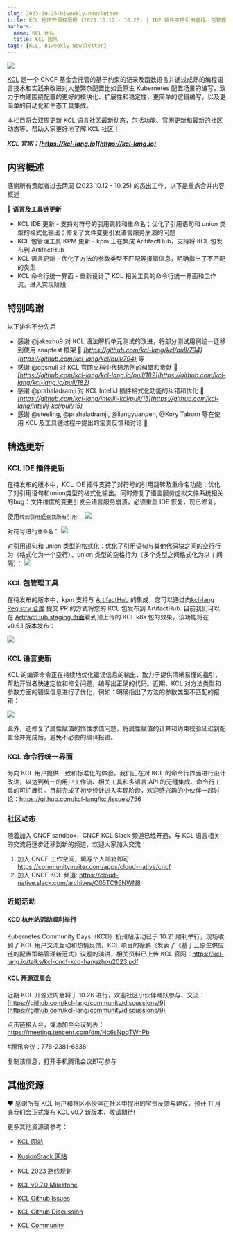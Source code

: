 ```yaml
---
slug: 2023-10-25-biweekly-newsletter
title: KCL 社区开源双周报 (2023 10.12 - 10.25) | IDE 插件支持引用查找、包管理集成 ArtifactHub
authors:
  name: KCL 团队
  title: KCL 团队
tags: [KCL, Biweekly-Newsletter]
---
```


![](/img/biweekly-newsletter-zh.png)

[KCL](https://github.com/kcl-lang) 是一个 CNCF 基金会托管的基于约束的记录及函数语言并通过成熟的编程语言技术和实践来改进对大量繁杂配置比如云原生 Kubernetes 配置场景的编写，致力于构建围绕配置的更好的模块化、扩展性和稳定性，更简单的逻辑编写，以及更简单的自动化和生态工具集成。

本栏目将会双周更新 KCL 语言社区最新动态，包括功能、官网更新和最新的社区动态等，帮助大家更好地了解 KCL 社区！

***KCL 官网：[https://kcl-lang.io](https://kcl-lang.io)***

## 内容概述

感谢所有贡献者过去两周 (2023 10.12 - 10.25) 的杰出工作，以下是重点合并内容概述

**🔧 语言及工具链更新**
- KCL IDE 更新 - 支持对符号的引用跳转和重命名；优化了引用语句和 union 类型的格式化输出；修复了文件变更引发语言服务崩溃的问题
- KCL 包管理工具 KPM 更新 - kpm 正在集成 AritifactHub，支持将 KCL 包发布到 ArtifactHub
- KCL 语言更新 - 优化了方法的参数类型不匹配等报错信息，明确指出了不匹配的类型
- KCL 命令行统一界面 - 重新设计了 KCL 相关工具的命令行统一界面和工作流，进入实现阶段

## 特别鸣谢

以下排名不分先后

- 感谢 @jakezhu9 对 KCL 语法解析单元测试的改进，将部分测试用例统一迁移到使用 snaptest 框架 🙌 *[https://github.com/kcl-lang/kcl/pull/794](https://github.com/kcl-lang/kcl/pull/794)* 等
- 感谢 @opsnull 对 KCL 官网文档中代码示例的纠错和贡献 🙌 *[https://github.com/kcl-lang/kcl-lang.io/pull/182](https://github.com/kcl-lang/kcl-lang.io/pull/182)*
- 感谢 @prahaladramji 对 KCL IntelliJ 插件格式化功能的纠错和优化 🙌 *[https://github.com/kcl-lang/intellij-kcl/pull/15](https://github.com/kcl-lang/intellij-kcl/pull/15)*
- 感谢 @steeling, @prahaladramji, @liangyuanpen, @Kory Taborn 等在使用 KCL 及工具链过程中提出的宝贵反馈和讨论 🙌

## 精选更新

### KCL IDE 插件更新

在待发布的版本中，KCL IDE 插件支持了对符号的引用跳转及重命名功能；优化了对引用语句和union类型的格式化输出。同时修复了语言服务虚拟文件系统相关的bug：文件维度的变更引发会语言服务崩溃，必须重启 IDE 恢复，现已修复。

使用`转到引用`或`查找所有引用`：
![](/img/docs/tools/Ide/vs-code/FindRefs.png)

对符号进行`重命名`：
![](/img/docs/tools/Ide/vs-code/Rename.gif)

对引用语句和 union 类型的格式化：优化了引用语句与其他代码块之间的空行行为（格式化为一个空行）、union 类型的空格行为（多个类型之间格式化为以 ` | ` 间隔）：
![](/img/blog/2023-10-25-kcl-biweekly-newsletter/Format.gif)

### KCL 包管理工具

在待发布的版本中，kpm 支持与 [ArtifactHub](https://artifacthub.io/) 的集成，您可以通过向[kcl-lang Registry 仓库](https://github.com/kcl-lang/artifacthub) 提交 PR 的方式将您的 KCL 包发布到 ArtifactHub. 目前我们可以在 [ArtifactHub staging 页面](https://staging.artifacthub.io/packages/search?ts_query_web=kcl&sort=relevance&page=1)看到预上传的 KCL k8s 包的效果，该功能将在 v0.6.1 版本发布：

![](/img/docs/tools/kpm/artifacthubStaging.png)

### KCL 语言更新

KCL 的编译命令正在持续地优化错误信息的输出，致力于提供清晰易懂的指引，帮助开发者快速定位和修复问题，编写出正确的代码。近期，KCL 对方法类型和参数方面的错误信息进行了优化，例如：明确指出了方法的参数类型不匹配的报错：

![](/img/blog/2023-10-25-kcl-biweekly-newsletter/error-msg.png)

此外，还修复了属性赋值的惰性求值问题，将属性赋值的计算和约束校验延迟到配置合并完成后，避免不必要的编译报错。

### KCL 命令行统一界面

为向 KCL 用户提供一致和标准化的体验，我们正在对 KCL 的命令行界面进行设计改进，以达到统一的用户工作流、相关工具和多语言 API 的无缝集成、命令行工具的可扩展性。目前完成了初步设计进入实现阶段，欢迎感兴趣的小伙伴一起讨论：https://github.com/kcl-lang/kcl/issues/756

### 社区动态

随着加入 CNCF sandbox，CNCF KCL Slack 频道已经开通，与 KCL 语言相关的交流将逐步迁移到新的频道，欢迎大家加入交流：
1. 加入 CNCF 工作空间，填写个人邮箱即可: https://communityinviter.com/apps/cloud-native/cncf
2. 加入 CNCF KCL 频道: https://cloud-native.slack.com/archives/C05TC96NWN8

### 近期活动

#### KCD 杭州站活动顺利举行

Kubernetes Community Days（KCD）杭州站活动已于 10.21 顺利举行，现场收到了 KCL 用户交流互动和热情反馈。KCL 项目的徐鹏飞发表了《基于云原生供应链的配置策略管理新范式》议题的演讲，相关资料已上传 KCL 官网：https://kcl-lang.io/talks/kcl-cncf-kcd-hangzhou2023.pdf

#### KCL 开源双周会

近期 KCL 开源双周会将于 10.26 进行，欢迎社区小伙伴踊跃参与、交流：[https://github.com/kcl-lang/community/discussions/9](https://github.com/kcl-lang/community/discussions/9)

点击链接入会，或添加至会议列表：
https://meeting.tencent.com/dm/Hc6sNpqTWnPb

#腾讯会议：778-2381-6338

复制该信息，打开手机腾讯会议即可参与

## 其他资源

❤️ 感谢所有 KCL 用户和社区小伙伴在社区中提出的宝贵反馈与建议。预计 11 月底我们会正式发布 KCL v0.7 新版本，敬请期待!

更多其他资源请参考：

- [KCL 网站](https://kcl-lang.io/)
- [KusionStack 网站](https://kusionstack.io/)

- [KCL 2023 路线规划](https://kcl-lang.io/docs/community/release-policy/roadmap)
- [KCL v0.7.0 Milestone](https://github.com/kcl-lang/kcl/milestone/7)
- [KCL Github Issues](https://github.com/kcl-lang/kcl/issues)
- [KCL Github Discussion](https://github.com/orgs/kcl-lang/discussions)
- [KCL Community](https://github.com/kcl-lang/community)
